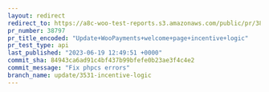 ```yaml
---
layout: redirect
redirect_to: https://a8c-woo-test-reports.s3.amazonaws.com/public/pr/38797/api/index.html
pr_number: 38797
pr_title_encoded: "Update+WooPayments+welcome+page+incentive+logic"
pr_test_type: api
last_published: "2023-06-19 12:49:51 +0000"
commit_sha: 84943ca6ad91c4bf437b99bfefe0b23ae3f4c4e2
commit_message: "Fix phpcs errors"
branch_name: update/3531-incentive-logic
---
```

